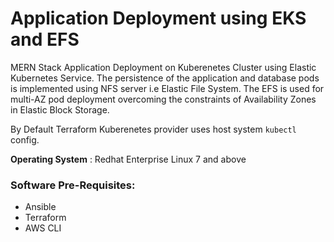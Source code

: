 # Application Deployment using EKS and EFS
MERN Stack Application Deployment on Kuberenetes Cluster using Elastic Kubernetes Service. The persistence of the application and database pods is implemented using NFS server i.e Elastic File System. The EFS is used for multi-AZ pod deployment overcoming the constraints of Availability Zones in Elastic Block Storage.

By Default Terraform Kuberenetes provider uses host system `kubectl` config.

**Operating System** : Redhat Enterprise Linux 7 and above

### Software Pre-Requisites:
 - Ansible
 - Terraform
 - AWS CLI


